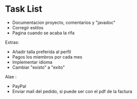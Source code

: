 
# Task List

- Documentacion proyecto, comentarios y "javadoc"
- Corregir estilos
- Pagina cuando se acaba la rifa

Extras:
 - Añadir talla preferida al perfil
 - Pagos los miembros por cada mes
 - Implementar idioma
 - Cambiar "existo" a "exito"

Alae : 

- PayPal
- Enviar mail del pedido, si puede ser con el pdf de la factura